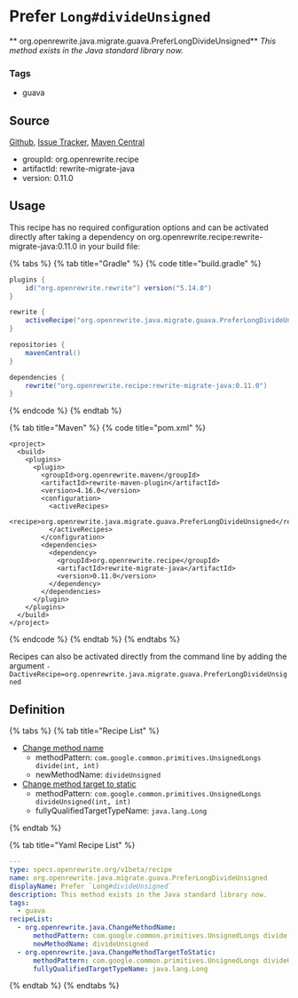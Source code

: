 # Prefer `Long#divideUnsigned`

** org.openrewrite.java.migrate.guava.PreferLongDivideUnsigned**
_This method exists in the Java standard library now._

### Tags

* guava

## Source

[Github](https://github.com/openrewrite/rewrite-migrate-java), [Issue Tracker](https://github.com/openrewrite/rewrite-migrate-java/issues), [Maven Central](https://search.maven.org/artifact/org.openrewrite.recipe/rewrite-migrate-java/0.11.0/jar)

* groupId: org.openrewrite.recipe
* artifactId: rewrite-migrate-java
* version: 0.11.0


## Usage

This recipe has no required configuration options and can be activated directly after taking a dependency on org.openrewrite.recipe:rewrite-migrate-java:0.11.0 in your build file:

{% tabs %}
{% tab title="Gradle" %}
{% code title="build.gradle" %}
```groovy
plugins {
    id("org.openrewrite.rewrite") version("5.14.0")
}

rewrite {
    activeRecipe("org.openrewrite.java.migrate.guava.PreferLongDivideUnsigned")
}

repositories {
    mavenCentral()
}

dependencies {
    rewrite("org.openrewrite.recipe:rewrite-migrate-java:0.11.0")
}
```
{% endcode %}
{% endtab %}

{% tab title="Maven" %}
{% code title="pom.xml" %}
```markup
<project>
  <build>
    <plugins>
      <plugin>
        <groupId>org.openrewrite.maven</groupId>
        <artifactId>rewrite-maven-plugin</artifactId>
        <version>4.16.0</version>
        <configuration>
          <activeRecipes>
            <recipe>org.openrewrite.java.migrate.guava.PreferLongDivideUnsigned</recipe>
          </activeRecipes>
        </configuration>
        <dependencies>
          <dependency>
            <groupId>org.openrewrite.recipe</groupId>
            <artifactId>rewrite-migrate-java</artifactId>
            <version>0.11.0</version>
          </dependency>
        </dependencies>
      </plugin>
    </plugins>
  </build>
</project>
```
{% endcode %}
{% endtab %}
{% endtabs %}

Recipes can also be activated directly from the command line by adding the argument `-DactiveRecipe=org.openrewrite.java.migrate.guava.PreferLongDivideUnsigned`

## Definition

{% tabs %}
{% tab title="Recipe List" %}
* [Change method name](../../../java/changemethodname.md)
  * methodPattern: `com.google.common.primitives.UnsignedLongs divide(int, int)`
  * newMethodName: `divideUnsigned`
* [Change method target to static](../../../java/changemethodtargettostatic.md)
  * methodPattern: `com.google.common.primitives.UnsignedLongs divideUnsigned(int, int)`
  * fullyQualifiedTargetTypeName: `java.lang.Long`

{% endtab %}

{% tab title="Yaml Recipe List" %}
```yaml
---
type: specs.openrewrite.org/v1beta/recipe
name: org.openrewrite.java.migrate.guava.PreferLongDivideUnsigned
displayName: Prefer `Long#divideUnsigned`
description: This method exists in the Java standard library now.
tags:
  - guava
recipeList:
  - org.openrewrite.java.ChangeMethodName:
      methodPattern: com.google.common.primitives.UnsignedLongs divide(int, int)
      newMethodName: divideUnsigned
  - org.openrewrite.java.ChangeMethodTargetToStatic:
      methodPattern: com.google.common.primitives.UnsignedLongs divideUnsigned(int, int)
      fullyQualifiedTargetTypeName: java.lang.Long

```
{% endtab %}
{% endtabs %}
